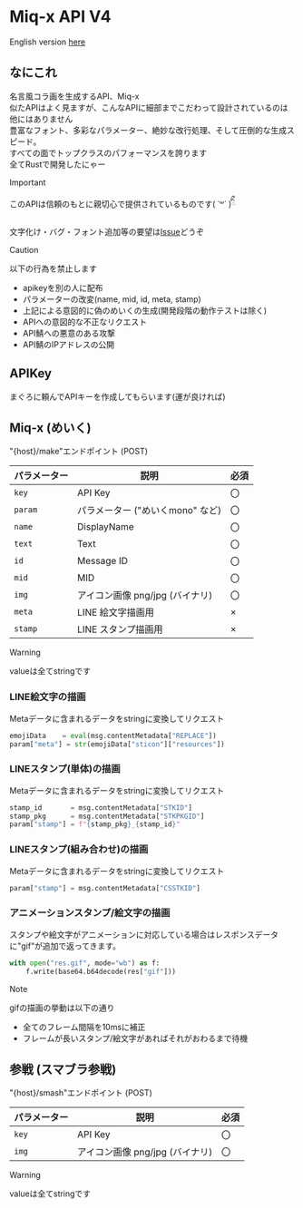 # Miq-x API V4

English version [here](https://github.com/Miq-x/miqx-api-doc/blob/main/README-EN.md)

## なにこれ
名言風コラ画を生成するAPI、Miq-x  
似たAPIはよく見ますが、こんなAPIに細部までこだわって設計されているのは他にはありません  
豊富なフォント、多彩なパラメーター、絶妙な改行処理、そして圧倒的な生成スピード。  
すべての面でトップクラスのパフォーマンスを誇ります  
全てRustで開発したにゃー


> [!IMPORTANT]
> このAPIは信頼のもとに親切心で提供されているものです( ˙꒳​˙ )ིྀ
>
> 文字化け・バグ・フォント追加等の要望は[Issue](https://github.com/Miq-x/miqx-api-doc/issues)どうぞ

> [!CAUTION]
> 以下の行為を禁止します
>
> - apikeyを別の人に配布
> - パラメーターの改変(name, mid, id, meta, stamp)
> - 上記による意図的に偽のめいくの生成(開発段階の動作テストは除く)
> - APIへの意図的な不正なリクエスト
> - API鯖への悪意のある攻撃
> - API鯖のIPアドレスの公開

## APIKey

まぐろに頼んでAPIキーを作成してもらいます(運が良ければ)

## Miq-x (めいく)

"{host}/make"エンドポイント (POST)

| パラメーター | 説明                             | 必須 |
| ------------ | -------------------------------- | ---- |
| `key`        | API Key                          | 〇   |
| `param`      | パラメーター ("めいくmono" など) | 〇   |
| `name`       | DisplayName                      | 〇   |
| `text`       | Text                             | 〇   |
| `id`         | Message ID                       | 〇   |
| `mid`        | MID                              | 〇   |
| `img`        | アイコン画像 png/jpg (バイナリ)  | 〇   |
| `meta`       | LINE 絵文字描画用                | ×    |
| `stamp`      | LINE スタンプ描画用              | ×    |

> [!WARNING]
> valueは全てstringです

### LINE絵文字の描画

Metaデータに含まれるデータをstringに変換してリクエスト

```python
emojiData    = eval(msg.contentMetadata["REPLACE"])
param["meta"] = str(emojiData["sticon"]["resources"])
```

### LINEスタンプ(単体)の描画

Metaデータに含まれるデータをstringに変換してリクエスト

```python
stamp_id       = msg.contentMetadata["STKID"]
stamp_pkg      = msg.contentMetadata["STKPKGID"]
param["stamp"] = f"{stamp_pkg}_{stamp_id}"
```

### LINEスタンプ(組み合わせ)の描画

Metaデータに含まれるデータをstringに変換してリクエスト

```python
param["stamp"] = msg.contentMetadata["CSSTKID"]
```

### アニメーションスタンプ/絵文字の描画

スタンプや絵文字がアニメーションに対応している場合はレスポンスデータに"gif"が追加で返ってきます。

```python
with open("res.gif", mode="wb") as f:
    f.write(base64.b64decode(res["gif"]))
```

> [!NOTE]
> gifの描画の挙動は以下の通り
>
> - 全てのフレーム間隔を10msに補正
> - フレームが長いスタンプ/絵文字があればそれがおわるまで待機

## 参戦 (スマブラ参戦)

"{host}/smash"エンドポイント (POST)

| パラメーター | 説明                            | 必須 |
| ------------ | ------------------------------- | ---- |
| `key`        | API Key                         | 〇   |
| `img`        | アイコン画像 png/jpg (バイナリ) | 〇   |

> [!WARNING]
> valueは全てstringです
